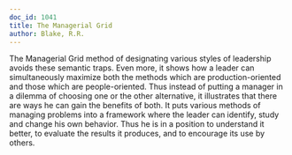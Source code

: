 ```yaml
---
doc_id: 1041
title: The Managerial Grid
author: Blake, R.R.
---
```


The Managerial Grid method of designating various
styles of leadership avoids these semantic traps.  Even more,
it shows how a leader can simultaneously maximize both 
the methods which are production-oriented and those which
are people-oriented.  Thus instead of putting a manager in
a dilemma of choosing one or the other alternative, it
illustrates that there are ways he can gain the benefits of
both.  It puts various methods of managing problems into
a framework where the leader can identify, study and
change his own behavior.  Thus he is in a position to understand
it better, to evaluate the results it produces, and to
encourage its use by others.